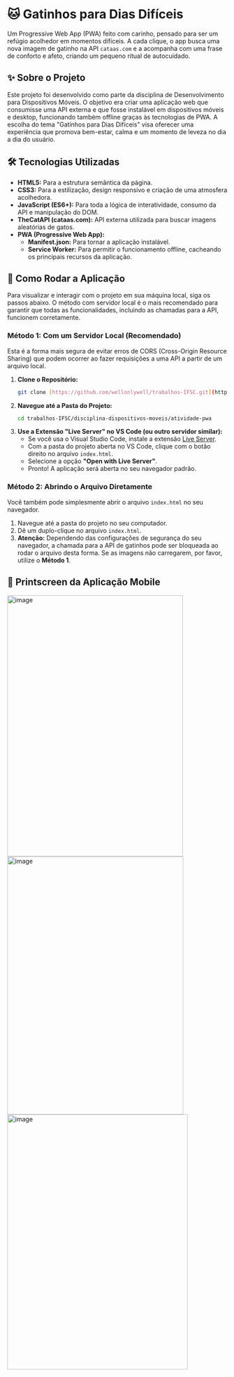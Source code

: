 # 🐱 Gatinhos para Dias Difíceis

Um Progressive Web App (PWA) feito com carinho, pensado para ser um refúgio acolhedor em momentos difíceis. 
A cada clique, o app busca uma nova imagem de gatinho na API `cataas.com` e a acompanha com uma frase de conforto e afeto, criando um pequeno ritual de autocuidado.

## ✨ Sobre o Projeto
Este projeto foi desenvolvido como parte da disciplina de Desenvolvimento para Dispositivos Móveis. 
O objetivo era criar uma aplicação web que consumisse uma API externa e que fosse instalável em dispositivos móveis e desktop, funcionando também offline graças às tecnologias de PWA. A escolha do tema "Gatinhos para Dias Difíceis" visa oferecer uma experiência que promova bem-estar, calma e um momento de leveza no dia a dia do usuário.

## 🛠️ Tecnologias Utilizadas
* **HTML5:** Para a estrutura semântica da página.
* **CSS3:** Para a estilização, design responsivo e criação de uma atmosfera acolhedora.
* **JavaScript (ES6+):** Para toda a lógica de interatividade, consumo da API e manipulação do DOM.
* **TheCatAPI (cataas.com):** API externa utilizada para buscar imagens aleatórias de gatos.
* **PWA (Progressive Web App):**
    * **Manifest.json:** Para tornar a aplicação instalável.
    * **Service Worker:** Para permitir o funcionamento offline, cacheando os principais recursos da aplicação.

## 🚀 Como Rodar a Aplicação
Para visualizar e interagir com o projeto em sua máquina local, siga os passos abaixo. 
O método com servidor local é o mais recomendado para garantir que todas as funcionalidades, incluindo as chamadas para a API, funcionem corretamente.

### Método 1: Com um Servidor Local (Recomendado)
Esta é a forma mais segura de evitar erros de CORS (Cross-Origin Resource Sharing) que podem ocorrer ao fazer requisições a uma API a partir de um arquivo local.

1.  **Clone o Repositório:**
    ```bash
    git clone [https://github.com/wellonlywell/trabalhos-IFSC.git](https://github.com/wellonlywell/trabalhos-IFSC.git)
    ```
2.  **Navegue até a Pasta do Projeto:**
    ```bash
    cd trabalhos-IFSC/disciplina-dispositivos-moveis/atividade-pwa
    ```
3.  **Use a Extensão "Live Server" no VS Code (ou outro servidor similar):**
    * Se você usa o Visual Studio Code, instale a extensão [Live Server](https://marketplace.visualstudio.com/items?itemName=ritwickdey.LiveServer).
    * Com a pasta do projeto aberta no VS Code, clique com o botão direito no arquivo `index.html`.
    * Selecione a opção **"Open with Live Server"**.
    * Pronto! A aplicação será aberta no seu navegador padrão.

### Método 2: Abrindo o Arquivo Diretamente
Você também pode simplesmente abrir o arquivo `index.html` no seu navegador.
1.  Navegue até a pasta do projeto no seu computador.
2.  Dê um duplo-clique no arquivo `index.html`.
3.  **Atenção:** Dependendo das configurações de segurança do seu navegador, a chamada para a API de gatinhos pode ser bloqueada ao rodar o arquivo desta forma. Se as imagens não carregarem, por favor, utilize o **Método 1**.

## 📱 Printscreen da Aplicação Mobile
<img width="402" height="598" alt="image" src="https://github.com/user-attachments/assets/73af9cc6-bc37-48e7-b688-59cf8eb4492e" />
<img width="403" height="591" alt="image" src="https://github.com/user-attachments/assets/68577405-8800-4f3c-a8a2-acb7e877eb28" />
<img width="413" height="584" alt="image" src="https://github.com/user-attachments/assets/03ad7599-ecc1-47f5-ade8-31e4202fa72c" />


